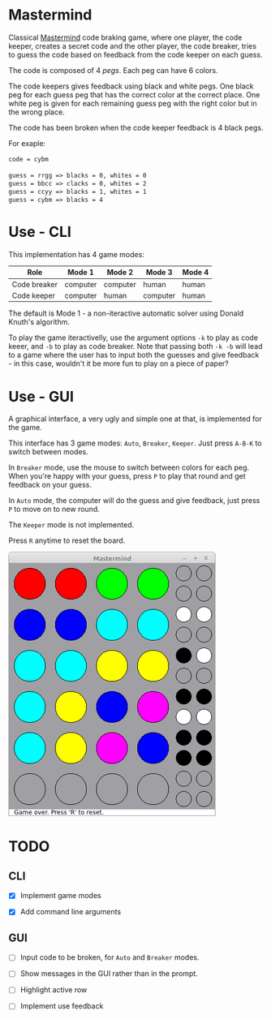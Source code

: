 # Mastermind

Classical
[Mastermind](https://en.wikipedia.org/wiki/Mastermind_(board_game))
code braking game, where one player, the code keeper, creates a secret
code and the other player, the code breaker, tries to guess the code
based on feedback from the code keeper on each guess.

The code is composed of 4 *pegs*. Each peg can have 6 colors.

The code keepers gives feedback using black and white pegs. One black
peg for each guess peg that has the correct color at the correct place.
One white peg is given for each remaining guess peg with the right color
but in the wrong place.

The code has been broken when the code keeper feedback is 4 black pegs.

For exaple:

    code = cybm

    guess = rrgg => blacks = 0, whites = 0
    guess = bbcc => clacks = 0, whites = 2
    guess = ccyy => blacks = 1, whites = 1
    guess = cybm => blacks = 4

# Use - CLI

This implementation has 4 game modes:

| Role         | Mode 1   | Mode 2   | Mode 3   | Mode 4 |
|--------------|----------|----------|----------|--------|
| Code breaker | computer | computer | human    | human  |
| Code keeper  | computer | human    | computer | human  |

The default is Mode 1 - a non-iteractive automatic solver
using Donald Knuth's algorithm.

To play the game iteractivelly, use the argument options `-k` to
play as code keeer, and `-b` to play as code breaker. Note that
passing both `-k -b` will lead to a game where the user has to
input both the guesses and give feedback - in this case, wouldn't it
be more fun to play on a piece of paper?

# Use - GUI

A graphical interface, a very ugly and simple one at that, is
implemented for the game. 

This interface has 3 game modes: `Auto`, `Breaker`, `Keeper`. Just
press `A-B-K` to switch between modes.

In `Breaker` mode, use the mouse to switch between colors for 
each peg. When you're happy with your guess, press `P` to play
that round and get feedback on your guess.

In `Auto` mode, the computer will do the guess and give feedback,
just press `P` to move on to new round.

The `Keeper` mode is not implemented.

Press `R` anytime to reset the board.

![GUI ](gui.png)

# TODO

## CLI

  - [x] Implement game modes
  - [x] Add command line arguments


## GUI

  - [ ] Input code to be broken, for `Auto` and `Breaker` modes.
  - [ ] Show messages in the GUI rather than in the prompt.
  - [ ] Highlight active row
  - [ ] Implement use feedback
  